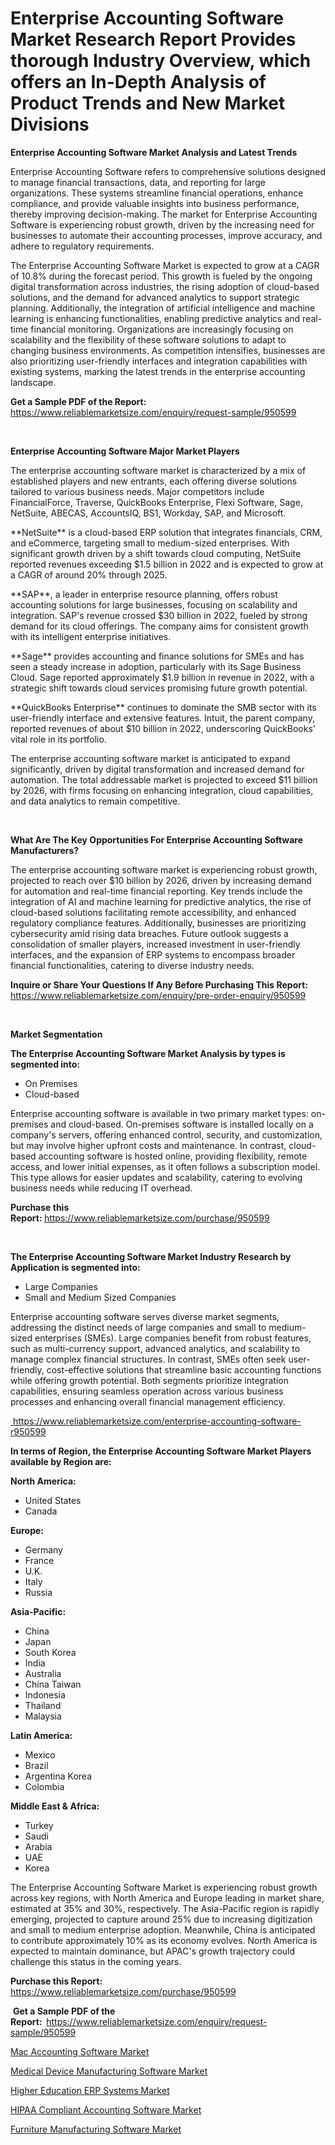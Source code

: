<p><h1>Enterprise Accounting Software Market Research Report Provides thorough Industry Overview, which offers an In-Depth Analysis of Product Trends and New Market Divisions</h1></p><p><strong>Enterprise Accounting Software Market Analysis and Latest Trends</strong></p>
<p><p>Enterprise Accounting Software refers to comprehensive solutions designed to manage financial transactions, data, and reporting for large organizations. These systems streamline financial operations, enhance compliance, and provide valuable insights into business performance, thereby improving decision-making. The market for Enterprise Accounting Software is experiencing robust growth, driven by the increasing need for businesses to automate their accounting processes, improve accuracy, and adhere to regulatory requirements.</p><p>The Enterprise Accounting Software Market is expected to grow at a CAGR of 10.8% during the forecast period. This growth is fueled by the ongoing digital transformation across industries, the rising adoption of cloud-based solutions, and the demand for advanced analytics to support strategic planning. Additionally, the integration of artificial intelligence and machine learning is enhancing functionalities, enabling predictive analytics and real-time financial monitoring. Organizations are increasingly focusing on scalability and the flexibility of these software solutions to adapt to changing business environments. As competition intensifies, businesses are also prioritizing user-friendly interfaces and integration capabilities with existing systems, marking the latest trends in the enterprise accounting landscape.</p></p>
<p><strong>Get a Sample PDF of the Report:&nbsp;</strong> <a href="https://www.reliablemarketsize.com/enquiry/request-sample/950599?utm_campaign=2130&utm_medium=2&utm_source=Github&utm_content=ia&utm_term=06032025&utm_id=enterprise-accounting-software">https://www.reliablemarketsize.com/enquiry/request-sample/950599</a></p>
<p>&nbsp;</p>
<p><strong>Enterprise Accounting Software Major Market Players</strong></p>
<p><p>The enterprise accounting software market is characterized by a mix of established players and new entrants, each offering diverse solutions tailored to various business needs. Major competitors include FinancialForce, Traverse, QuickBooks Enterprise, Flexi Software, Sage, NetSuite, ABECAS, AccountsIQ, BS1, Workday, SAP, and Microsoft.</p><p>**NetSuite** is a cloud-based ERP solution that integrates financials, CRM, and eCommerce, targeting small to medium-sized enterprises. With significant growth driven by a shift towards cloud computing, NetSuite reported revenues exceeding $1.5 billion in 2022 and is expected to grow at a CAGR of around 20% through 2025.</p><p>**SAP**, a leader in enterprise resource planning, offers robust accounting solutions for large businesses, focusing on scalability and integration. SAP's revenue crossed $30 billion in 2022, fueled by strong demand for its cloud offerings. The company aims for consistent growth with its intelligent enterprise initiatives.</p><p>**Sage** provides accounting and finance solutions for SMEs and has seen a steady increase in adoption, particularly with its Sage Business Cloud. Sage reported approximately $1.9 billion in revenue in 2022, with a strategic shift towards cloud services promising future growth potential.</p><p>**QuickBooks Enterprise** continues to dominate the SMB sector with its user-friendly interface and extensive features. Intuit, the parent company, reported revenues of about $10 billion in 2022, underscoring QuickBooks' vital role in its portfolio.</p><p>The enterprise accounting software market is anticipated to expand significantly, driven by digital transformation and increased demand for automation. The total addressable market is projected to exceed $11 billion by 2026, with firms focusing on enhancing integration, cloud capabilities, and data analytics to remain competitive.</p></p>
<p>&nbsp;</p>
<p><strong>What Are The Key Opportunities For Enterprise Accounting Software Manufacturers?</strong></p>
<p><p>The enterprise accounting software market is experiencing robust growth, projected to reach over $10 billion by 2026, driven by increasing demand for automation and real-time financial reporting. Key trends include the integration of AI and machine learning for predictive analytics, the rise of cloud-based solutions facilitating remote accessibility, and enhanced regulatory compliance features. Additionally, businesses are prioritizing cybersecurity amid rising data breaches. Future outlook suggests a consolidation of smaller players, increased investment in user-friendly interfaces, and the expansion of ERP systems to encompass broader financial functionalities, catering to diverse industry needs.</p></p>
<p><strong>Inquire or Share Your Questions If Any Before Purchasing This Report:</strong> <a href="https://www.reliablemarketsize.com/enquiry/pre-order-enquiry/950599?utm_campaign=2130&utm_medium=2&utm_source=Github&utm_content=ia&utm_term=06032025&utm_id=enterprise-accounting-software">https://www.reliablemarketsize.com/enquiry/pre-order-enquiry/950599</a></p>
<p>&nbsp;</p>
<p><strong>Market Segmentation</strong></p>
<p><strong>The Enterprise Accounting Software Market Analysis by types is segmented into:</strong></p>
<p><ul><li>On Premises</li><li>Cloud-based</li></ul></p>
<p><p>Enterprise accounting software is available in two primary market types: on-premises and cloud-based. On-premises software is installed locally on a company's servers, offering enhanced control, security, and customization, but may involve higher upfront costs and maintenance. In contrast, cloud-based accounting software is hosted online, providing flexibility, remote access, and lower initial expenses, as it often follows a subscription model. This type allows for easier updates and scalability, catering to evolving business needs while reducing IT overhead.</p></p>
<p><strong>Purchase this Report:&nbsp;</strong><a href="https://www.reliablemarketsize.com/purchase/950599?utm_campaign=2130&utm_medium=2&utm_source=Github&utm_content=ia&utm_term=06032025&utm_id=enterprise-accounting-software">https://www.reliablemarketsize.com/purchase/950599</a></p>
<p>&nbsp;</p>
<p><strong>The Enterprise Accounting Software Market Industry Research by Application is segmented into:</strong></p>
<p><ul><li>Large Companies</li><li>Small and Medium Sized Companies</li></ul></p>
<p><p>Enterprise accounting software serves diverse market segments, addressing the distinct needs of large companies and small to medium-sized enterprises (SMEs). Large companies benefit from robust features, such as multi-currency support, advanced analytics, and scalability to manage complex financial structures. In contrast, SMEs often seek user-friendly, cost-effective solutions that streamline basic accounting functions while offering growth potential. Both segments prioritize integration capabilities, ensuring seamless operation across various business processes and enhancing overall financial management efficiency.</p></p>
<p><a href="https://www.reliablemarketsize.com/enterprise-accounting-software-r950599?utm_campaign=2130&utm_medium=2&utm_source=Github&utm_content=ia&utm_term=06032025&utm_id=enterprise-accounting-software">&nbsp;https://www.reliablemarketsize.com/enterprise-accounting-software-r950599</a></p>
<p><strong>In terms of Region, the Enterprise Accounting Software Market Players available by Region are:</strong></p>
<p>
    <p> <strong> North America: </strong>
        <ul>
            <li>United States</li>
            <li>Canada</li>
        </ul>
        </p> 
    <p> <strong> Europe: </strong>
        <ul>
            <li>Germany</li>
            <li>France</li>
            <li>U.K.</li>
            <li>Italy</li>
            <li>Russia</li>
        </ul>
        </p> 
    <p> <strong> Asia-Pacific: </strong>
        <ul>
            <li>China</li>
            <li>Japan</li>
            <li>South Korea</li>
            <li>India</li>
            <li>Australia</li>
            <li>China Taiwan</li>
            <li>Indonesia</li>
            <li>Thailand</li>
            <li>Malaysia</li>
        </ul>
        </p> 
    <p> <strong> Latin America: </strong>
        <ul>
            <li>Mexico</li>
            <li>Brazil</li>
            <li>Argentina Korea</li>
            <li>Colombia</li>
        </ul>
        </p> 
    <p> <strong> Middle East & Africa: </strong>
        <ul>
            <li>Turkey</li>
            <li>Saudi</li>
            <li>Arabia</li>
            <li>UAE</li>
            <li>Korea</li>
        </ul>
    </p>
    </p>
<p><p>The Enterprise Accounting Software Market is experiencing robust growth across key regions, with North America and Europe leading in market share, estimated at 35% and 30%, respectively. The Asia-Pacific region is rapidly emerging, projected to capture around 25% due to increasing digitization and small to medium enterprise adoption. Meanwhile, China is anticipated to contribute approximately 10% as its economy evolves. North America is expected to maintain dominance, but APAC's growth trajectory could challenge this status in the coming years.</p></p>
<p><strong>Purchase this Report: </strong><a href="https://www.reliablemarketsize.com/purchase/950599?utm_campaign=2130&utm_medium=2&utm_source=Github&utm_content=ia&utm_term=06032025&utm_id=enterprise-accounting-software">https://www.reliablemarketsize.com/purchase/950599</a></p>
<p>&nbsp;<strong>Get a Sample PDF of the Report:&nbsp;&nbsp;</strong><a href="https://www.reliablemarketsize.com/enquiry/request-sample/950599?utm_campaign=2130&utm_medium=2&utm_source=Github&utm_content=ia&utm_term=06032025&utm_id=enterprise-accounting-software">https://www.reliablemarketsize.com/enquiry/request-sample/950599</a></p>
<p><strong></strong></p>
<p><p><a href="https://github.com/chillwervenu/Market-Research-Report-List-1/blob/main/mac-accounting-software-market.md?utm_campaign=2130&utm_medium=2&utm_source=Github&utm_content=ia&utm_term=06032025&utm_id=enterprise-accounting-software">Mac Accounting Software Market</a></p><p><a href="https://github.com/yodhafirorae/Market-Research-Report-List-1/blob/main/medical-device-manufacturing-software-market.md?utm_campaign=2130&utm_medium=2&utm_source=Github&utm_content=ia&utm_term=06032025&utm_id=enterprise-accounting-software">Medical Device Manufacturing Software Market</a></p><p><a href="https://github.com/awwqamet/Market-Research-Report-List-1/blob/main/higher-education-erp-systems-market.md?utm_campaign=2130&utm_medium=2&utm_source=Github&utm_content=ia&utm_term=06032025&utm_id=enterprise-accounting-software">Higher Education ERP Systems Market</a></p><p><a href="https://github.com/marcayaminig/Market-Research-Report-List-1/blob/main/hipaa-compliant-accounting-software-market.md?utm_campaign=2130&utm_medium=2&utm_source=Github&utm_content=ia&utm_term=06032025&utm_id=enterprise-accounting-software">HIPAA Compliant Accounting Software Market</a></p><p><a href="https://github.com/santosh758595/Market-Research-Report-List-7/blob/main/furniture-manufacturing-software-market.md?utm_campaign=2130&utm_medium=2&utm_source=Github&utm_content=ia&utm_term=06032025&utm_id=enterprise-accounting-software">Furniture Manufacturing Software Market</a></p></p>